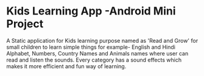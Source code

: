 # Kids Learning App -Android Mini Project
A Static application for Kids learning purpose named as 'Read and Grow' for small children to learn simple things for example- English and Hindi Alphabet, Numbers, Country Names and Animals names where user can read and listen the sounds. Every category has a sound effects which makes it more efficient and fun way of learning.
